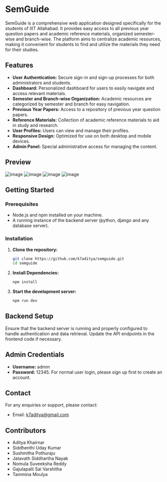 # SemGuide

SemGuide is a comprehensive web application designed specifically for the students of IIIT Allahabad. It provides easy access to all previous year question papers and academic reference materials, organized semester-wise and branch-wise. The platform aims to centralize academic resources, making it convenient for students to find and utilize the materials they need for their studies.

## Features

- **User Authentication:** Secure sign-in and sign-up processes for both administrators and students.
- **Dashboard:** Personalized dashboard for users to easily navigate and access relevant materials.
- **Semester and Branch-wise Organization:** Academic resources are categorized by semester and branch for easy navigation.
- **Previous Year Papers:** Access to a repository of previous year question papers.
- **Reference Materials:** Collection of academic reference materials to aid in study and research.
- **User Profiles:** Users can view and manage their profiles.
- **Responsive Design:** Optimized for use on both desktop and mobile devices.
- **Admin Panel:** Special administrative access for managing the content.

## Preview
![image](https://github.com/k7aditya/SemGuide/assets/63181474/95bfceff-fdf4-4c1b-a30c-b34d5a128f4c)
![image](https://github.com/k7aditya/SemGuide/assets/63181474/dac7c1c7-44bc-47d8-a7f3-c0ab5291b25d)
![image](https://github.com/k7aditya/SemGuide/assets/63181474/b926667c-0b51-4c01-8c8b-a204e064c7f3)
![image](https://github.com/k7aditya/SemGuide/assets/63181474/b7c732b5-ce3a-4741-9d6a-4a5e3624250f)



## Getting Started

### Prerequisites

- Node.js and npm installed on your machine.
- A running instance of the backend server (python, django and any database server).

### Installation

1. **Clone the repository:**
   ```bash
   git clone https://github.com/k7aditya/semguide.git
   cd semguide
2. **Install Dependencies:**
   ```bash
   npm install
3. **Start the development server:**
   ```bash
   npm run dev

## Backend Setup
Ensure that the backend server is running and properly configured to handle authentication and data retrieval. Update the API endpoints in the frontend code if necessary.

## Admin Credentials
- **Username:** admin
- **Password:** 12345.
  For normal user login, please sign up first to create an account.

## Contact
For any enquiries or support, please contact:
- Email: [k7aditya@gmail.com](mailto:k7aditya@gmail.com)

## Contributors
- Aditya Khairnar
- Siddhenthi Uday Kumar
- Sushmitha Pothuraju
- Jatavath Siddhartha Nayak
- Nomula Suveeksha Reddy
- Gajulapalli Sai Varshitha
- Tammina Moulya




